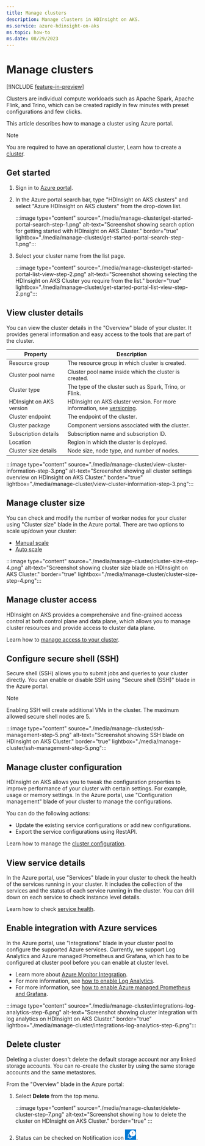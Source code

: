 ```yaml
---
title: Manage clusters
description: Manage clusters in HDInsight on AKS.
ms.service: azure-hdinsight-on-aks
ms.topic: how-to
ms.date: 08/29/2023
---
```


# Manage clusters

[!INCLUDE [feature-in-preview](includes/feature-in-preview.md)]

Clusters are individual compute workloads such as Apache Spark, Apache Flink, and Trino, which can be created rapidly in few minutes with preset configurations and few clicks.

This article describes how to manage a cluster using Azure portal. 
 
> [!NOTE]
> You are required to have an operational cluster, Learn how to create a [cluster](./quickstart-create-cluster.md).

## Get started

1. Sign in to [Azure portal](https://portal.azure.com).
  
1. In the Azure portal search bar, type "HDInsight on AKS clusters" and select "Azure HDInsight on AKS clusters" from the drop-down list.
  
   :::image type="content" source="./media/manage-cluster/get-started-portal-search-step-1.png" alt-text="Screenshot showing search option for getting started with HDInsight on AKS Cluster." border="true" lightbox="./media/manage-cluster/get-started-portal-search-step-1.png":::
  
1. Select your cluster name from the list page.
  
   :::image type="content" source="./media/manage-cluster/get-started-portal-list-view-step-2.png" alt-text="Screenshot showing selecting the HDInsight on AKS Cluster you require from the list." border="true" lightbox="./media/manage-cluster/get-started-portal-list-view-step-2.png":::

## View cluster details

You can view the cluster details in the "Overview" blade of your cluster. It provides general information and easy access to the tools that are part of the cluster.

|Property|Description|
|-|-|
|Resource group| The resource group in which cluster is created.|
|Cluster pool name| Cluster pool name inside which the cluster is created.|
|Cluster type| The type of the cluster such as Spark, Trino, or Flink.|
|HDInsight on AKS version| HDInsight on AKS cluster version. For more information, see [versioning](./versions.md).|
|Cluster endpoint| The endpoint of the cluster.|
|Cluster package| Component versions associated with the cluster.|
|Subscription details| Subscription name and subscription ID.|
|Location| Region in which the cluster is deployed.|
|Cluster size details| Node size, node type, and number of nodes.|

:::image type="content" source="./media/manage-cluster/view-cluster-information-step-3.png" alt-text="Screenshot showing all cluster settings overview on HDInsight on AKS Cluster." border="true" lightbox="./media/manage-cluster/view-cluster-information-step-3.png":::

## Manage cluster size 

You can check and modify the number of worker nodes for your cluster using "Cluster size" blade in the Azure portal. There are two options to scale up/down your cluster:

* [Manual scale](./manual-scale.md)
* [Auto scale](./hdinsight-on-aks-autoscale-clusters.md)

:::image type="content" source="./media/manage-cluster/cluster-size-step-4.png" alt-text="Screenshot showing cluster size blade on HDInsight on AKS Cluster." border="true" lightbox="./media/manage-cluster/cluster-size-step-4.png":::

## Manage cluster access 

HDInsight on AKS provides a comprehensive and fine-grained access control at both control plane and data plane, which allows you to manage cluster resources and provide access to cluster data plane.

Learn how to [manage access to your cluster](./hdinsight-on-aks-manage-authorization-profile.md).

## Configure secure shell (SSH)

Secure shell (SSH) allows you to submit jobs and queries to your cluster directly. You can enable or disable SSH using "Secure shell (SSH)" blade in the Azure portal.
 
>[!NOTE]
>Enabling SSH will create additional VMs in the cluster. The maximum allowed secure shell nodes are 5.

:::image type="content" source="./media/manage-cluster/ssh-management-step-5.png" alt-text="Screenshot showing SSH blade on HDInsight on AKS Cluster." border="true" lightbox="./media/manage-cluster/ssh-management-step-5.png":::

## Manage cluster configuration

HDInsight on AKS allows you to tweak the configuration properties to improve performance of your cluster with certain settings. For example, usage or memory settings.
In the Azure portal, use "Configuration management" blade of your cluster to manage the configurations.

You can do the following actions:

* Update the existing service configurations or add new configurations.
* Export the service configurations using RestAPI. 

Learn how to manage the [cluster configuration](./service-configuration.md).

## View service details 

In the Azure portal, use "Services" blade in your cluster to check the health of the services running in your cluster. It includes the collection of the services and the status of each service running in the cluster. You can drill down on each service to check instance level details.

Learn how to check [service health](./service-health.md).

## Enable integration with Azure services 

In the Azure portal, use "Integrations" blade in your cluster pool to configure the supported Azure services. Currently, we support Log Analytics and Azure managed Prometheus and Grafana, which has to be configured at cluster pool before you can enable at cluster level.

* Learn more about [Azure Monitor Integration](./how-to-azure-monitor-integration.md).
* For more information, see [how to enable Log Analytics](./how-to-azure-monitor-integration.md).
* For more information, see [how to enable Azure managed Prometheus and Grafana](./monitor-with-prometheus-grafana.md).

:::image type="content" source="./media/manage-cluster/integrations-log-analytics-step-6.png" alt-text="Screenshot showing cluster integration with log analytics on HDInsight on AKS Cluster." border="true" lightbox="./media/manage-cluster/integrations-log-analytics-step-6.png":::

## Delete cluster 

Deleting a cluster doesn't delete the default storage account nor any linked storage accounts. You can re-create the cluster by using the same storage accounts and the same metastores. 

From the "Overview" blade in the Azure portal:

1. Select **Delete** from the top menu.

    :::image type="content" source="./media/manage-cluster/delete-cluster-step-7.png" alt-text="Screenshot showing how to delete the cluster on HDInsight on AKS Cluster." border="true" :::
1. Status can be checked on Notification icon ![Screenshot showing the Notifications icon in the Azure portal.](./media/manage-cluster/notifications.png).

